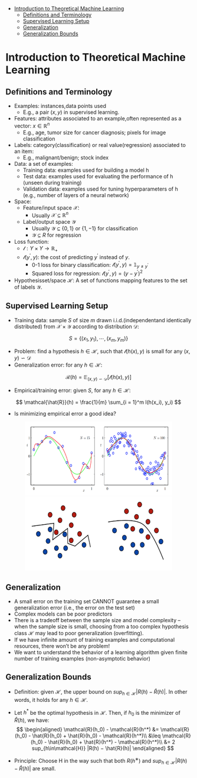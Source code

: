 - [Introduction to Theoretical Machine Learning](#introduction-to-theoretical-machine-learning)
  - [Definitions and Terminology](#definitions-and-terminology)
  - [Supervised Learning Setup](#supervised-learning-setup)
  - [Generalization](#generalization)
  - [Generalization Bounds](#generalization-bounds)

# Introduction to Theoretical Machine Learning
  
## Definitions and Terminology
- Examples: instances,data points used
  - E.g., a pair $(x, y)$ in supervised learning.
- Features: attributes associated to an example,often represented as a vector: $x\in \mathbb{R}^n$
  - E.g., age, tumor size for cancer diagnosis; pixels for image classification
- Labels: category(classification) or real value(regression) associated to an item:
  - E.g., malignant/benign; stock index
- Data: a set of examples:
  - Training data: examples used for building a model h
  - Test data: examples used for evaluating the performance of h (unseen during training)
  - Validation data: examples used for tuning hyperparameters of h (e.g., number of layers of a neural network)
- Space: 
  - Feature/input space $\mathcal{X}$:
    - Usually $\mathcal{X}\subseteq \mathbb{R}^n$
  - Label/output space $\mathcal{Y}$ 
    - Usually $\mathcal{Y}\subseteq \{0,1\}$ or $\{1,-1\}$ for classification
    - $\mathcal{Y}\subseteq R$ for regression
- Loss function:
  - $\mathcal{l}: Y \times Y \rightarrow \mathbb{R}_+$
  - $\mathcal{l}(y^\prime, y)$: the cost of predicting $y^{\prime}$ instead of $y$.
    - 0-1 loss for binary classification: $\mathcal{l}(y^\prime, y) = \mathbb{1}_{y\neq y^{\prime}}$
    - Squared loss for regression: $\mathcal{l}(y^\prime, y) = (y - y^{\prime})^2$
- Hypothesisset/space $\mathcal{H}$: A set of functions mapping features to the set of labels $\mathcal{Y}$.
  
## Supervised Learning Setup
- Training data: sample $S$ of size $m$ drawn i.i.d.(independentand identically distributed) from $\mathcal{X} \times \mathcal{Y}$ according to distribution $\mathcal{D}$:
  
$$
S = \{(x_1, y_1), \cdots, (x_m, y_m)\}
$$

- Problem: find a hypothesis $h\in \mathcal{H}$, such that $\mathcal{l}(h(x), y)$ is small for any $(x, y)\backsim\mathcal{D}$
- Generalization error: for any $h\in \mathcal{H}$:

$$
\mathcal{R}(h) = \mathbb{E}_{(x, y)\backsim \mathcal{D}}[ \mathcal{l}(h(x), y)]
$$
- Empirical/training error: given $S$, for any $h\in \mathcal{H}$:

$$
\mathcal{\hat{R}}(h) = \frac{1}{m} \sum_{i = 1}^m l(h(x_i), y_i)
$$
-  Is minimizing empirical error a good idea?
<div align=center>
    <img src ="1.png" width="400" height ="200"/>  
</div>

<div align=center>
    <img src ="2.png" width="400" height ="200"/>  
</div>

## Generalization

- A small error on the training set CANNOT guarantee a small
generalization error (i.e., the error on the test set)
- Complex models can be poor predictors
- There is a tradeoff between the sample size and model
complexity – when the sample size is small, choosing from a too complex hypothesis class $\mathcal{H}$ may lead to poor generalization
(overfitting).
- If we have infinite amount of training examples and
computational resources, there won’t be any problem!
- We want to understand the behavior of a learning algorithm
given finite number of training examples (non-asymptotic
behavior)

## Generalization Bounds
- Definition: given $\mathcal{H}$, the upper bound on $sup_{h\in\mathcal{H}} |R(h) − \hat{R}(h)|$.
In other words, it holds for any $h \in \mathcal{H}$.

- Let $h^*$ be the optimal hypothesis in $\mathcal{H}$. Then, if $h_0$ is the minimizer of $\hat{R}(h)$, we have:
$$
\begin{aligned}
\mathcal{R}(h_0) - \mathcal{R}(h^*) &= \mathcal{R}(h_0) - \hat{R}(h_0) + \hat{R}(h_0) - \mathcal{R}(h^*)\\
&\leq  \mathcal{R}(h_0) - \hat{R}(h_0) + \hat{R}(h^*) - \mathcal{R}(h^*)\\
&= 2 sup_{h\in\mathcal{H}} |R(h) − \hat{R}(h)|
\end{aligned}
$$
- Principle: Choose H in the way such that both $R(h^∗)$ and
$sup_{h\in\mathcal{H}} |R(h) − \hat{R}(h)|$ are small.